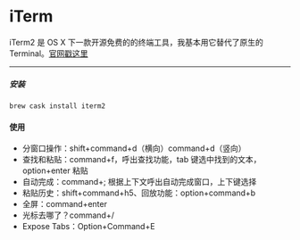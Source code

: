 # iTerm

iTerm2 是 OS X 下一款开源免费的的终端工具，我基本用它替代了原生的 Terminal。[官网戳这里](http://www.iterm2.com)

---

##### 安装

```
brew cask install iterm2
```

#### 使用

* 分窗口操作：shift+command+d（横向）command+d（竖向）
* 查找和粘贴：command+f，呼出查找功能，tab 键选中找到的文本，option+enter 粘贴
* 自动完成：command+; 根据上下文呼出自动完成窗口，上下键选择
* 粘贴历史：shift+command+h5、回放功能：option+command+b
* 全屏：command+enter
* 光标去哪了？command+/
* Expose Tabs：Option+Command+E



